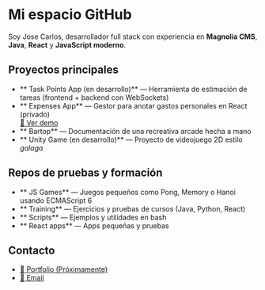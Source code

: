 # Mi espacio GitHub

Soy Jose Carlos, desarrollador full stack con experiencia en **Magnolia CMS**, **Java**, **React** y **JavaScript moderno**.

## Proyectos principales

- ** Task Points App (en desarrollo)** — Herramienta de estimación de tareas (frontend + backend con WebSockets)
- ** Expenses App** — Gestor para anotar gastos personales en React (privado)  
  [🔗 Ver demo](https://github.com/jcarlosab/dev-playground/tree/main/react-apps/expenses-app-demo)
- ** Bartop** — Documentación de una recreativa arcade hecha a mano
- ** Unity Game (en desarrollo)** — Proyecto de videojuego 2D estilo *galaga*

## Repos de pruebas y formación

- ** JS Games** — Juegos pequeños como Pong, Memory o Hanoi usando ECMAScript 6
- ** Training** — Ejercicios y pruebas de cursos (Java, Python, React)
- ** Scripts** — Ejemplos y utilidades en bash
- ** React apps** — Apps pequeñas y pruebas

## 

## Contacto

- [🔗 Portfolio (Próximamente)](https://jcarlosab.github.io)
- [📧 Email](josecarlos.dev@outlook.es)
